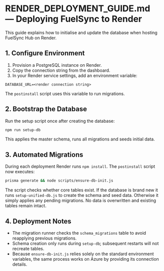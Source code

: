 # RENDER_DEPLOYMENT_GUIDE.md — Deploying FuelSync to Render

This guide explains how to initialise and update the database when hosting FuelSync Hub on Render.

## 1. Configure Environment

1. Provision a PostgreSQL instance on Render.
2. Copy the connection string from the dashboard.
3. In your Render service settings, add an environment variable:

```
DATABASE_URL=<render connection string>
```

The `postinstall` script uses this variable to run migrations.

## 2. Bootstrap the Database

Run the setup script once after creating the database:

```bash
npm run setup-db
```

This applies the master schema, runs all migrations and seeds initial data.

## 3. Automated Migrations

During each deployment Render runs `npm install`. The `postinstall` script now executes:

```bash
prisma generate && node scripts/ensure-db-init.js
```

The script checks whether core tables exist. If the database is brand new it runs `setup-unified-db.js` to create the schema and seed data. Otherwise it simply applies any pending migrations. No data is overwritten and existing tables remain intact.

## 4. Deployment Notes

* The migration runner checks the `schema_migrations` table to avoid reapplying previous migrations.
* Schema creation only runs during `setup-db`; subsequent restarts will not recreate tables.
* Because `ensure-db-init.js` relies solely on the standard environment variables, the same process works on Azure by providing its connection details.
